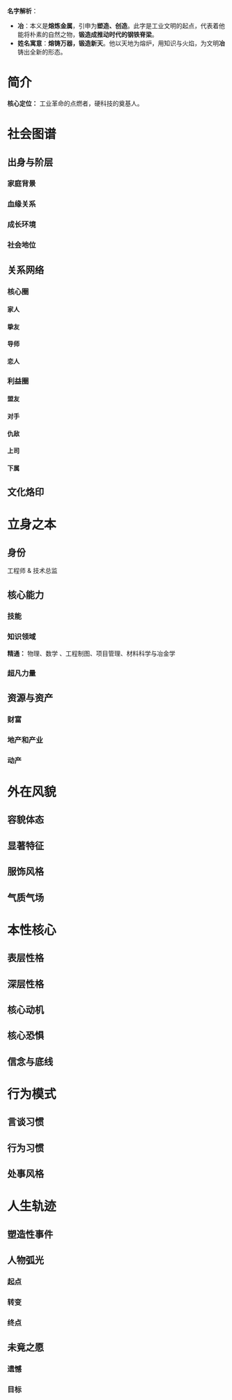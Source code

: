 **名字解析**：
- **冶**：本义是**熔炼金属**，引申为**塑造、创造**。此字是工业文明的起点，代表着他能将朴素的自然之物，**锻造成推动时代的钢铁脊梁**。
- **姓名寓意**：**熔铸万器，锻造新天**。他以天地为熔炉，用知识与火焰，为文明**冶**铸出全新的形态。
# 简介
**核心定位：** 工业革命的点燃者，硬科技的奠基人。  
# 社会图谱
## 出身与阶层
### 家庭背景

### 血缘关系

### 成长环境

### 社会地位

## 关系网络
### 核心圈
#### 家人
#### 挚友
#### 导师

#### 恋人

### 利益圈
#### 盟友

#### 对手

#### 仇敌

#### 上司

#### 下属

## 文化烙印

# 立身之本
## 身份
工程师 & 技术总监
## 核心能力

### 技能

### 知识领域
**精通：** 物理、数学  、工程制图、项目管理、材料科学与冶金学

### 超凡力量

## 资源与资产
### 财富


### 地产和产业


### 动产


# 外在风貌
## 容貌体态


## 显著特征

## 服饰风格


## 气质气场


# 本性核心
## 表层性格


## 深层性格


## 核心动机


## 核心恐惧


## 信念与底线

# 行为模式
## 言谈习惯


## 行为习惯


## 处事风格


# 人生轨迹
## 塑造性事件


## 人物弧光

### 起点

### 转变

### 终点


## 未竟之愿

### 遗憾

### 目标
